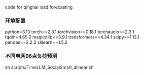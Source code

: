 code for qinghai load forecasting
### 环境配置
python=3.10
torch==2.3.1
torchvision==0.18.1
torchaudio==2.3.1
tqdm=4.65.0
matplotlib==3.9.1
transformers==4.34.1
scipy==1.13.1
pandas==2.2.2
sklearn==1.5.2


### 不同电网96点负荷预测
sh scripts/TimeLLM_SocialSmart_dlinear.sh
